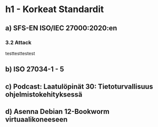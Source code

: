 # h1 - Korkeat Standardit

## a) SFS-EN ISO/IEC 27000:2020:en

### 3.2 Attack
testtesttestest

## b) ISO 27034-1 - 5


## c) Podcast: Laatulöpinät 30: Tietoturvallisuus ohjelmistokehityksessä


## d) Asenna Debian 12-Bookworm virtuaalikoneeseen
